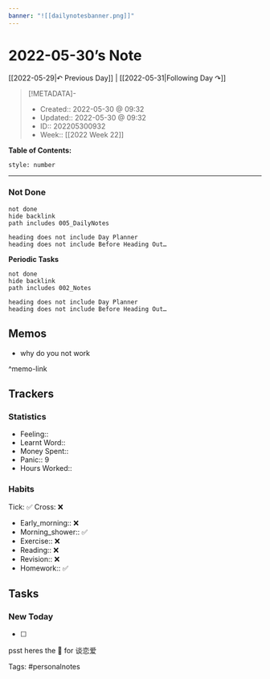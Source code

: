 ```yaml
---
banner: "![[dailynotesbanner.png]]"
---
```


# 2022-05-30’s Note

[[2022-05-29|↶ Previous Day]] | [[2022-05-31|Following Day ↷]]

> [!METADATA]-
> - Created:: 2022-05-30 @ 09:32
> - Updated:: 2022-05-30 @ 09:32
> - ID:: 202205300932
> - Week:: [[2022 Week 22]]

**Table of Contents:**
```toc
style: number
```

___
### Not Done
```tasks
not done
hide backlink
path includes 005_DailyNotes

heading does not include Day Planner
heading does not include Before Heading Out…
```
**Periodic Tasks**
```tasks
not done
hide backlink
path includes 002_Notes

heading does not include Day Planner
heading does not include Before Heading Out…
```
## Memos
- why do you not work

^memo-link

## Trackers
### Statistics
- Feeling:: 
- Learnt Word:: 
- Money Spent:: 
- Panic:: 9
- Hours Worked:: 

### Habits

Tick: ✅ Cross: ❌

- Early_morning:: ❌
- Morning_shower:: ✅
- Exercise:: ❌
- Reading:: ❌
- Revision:: ❌
- Homework:: ✅

## Tasks
### New Today
- [ ]


psst heres the 📅 for 谈恋爱


Tags: #personalnotes 